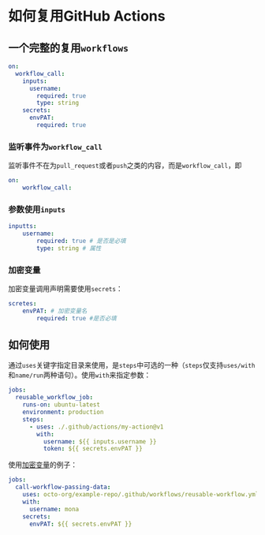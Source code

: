 # 如何复用GitHub Actions

## 一个完整的复用`workflows`

```yaml
on:
  workflow_call:
    inputs:
      username:
        required: true
        type: string
    secrets:
      envPAT:
        required: true
```

### 监听事件为`workflow_call`

监听事件不在为`pull_request`或者`push`之类的内容，而是`workflow_call`，即

```yaml
on:
    workflow_call:
```
### 参数使用`inputs`

```yaml
inputts:
    username:
        required: true # 是否是必填
        type: string # 属性
```

### 加密变量

加密变量调用声明需要使用`secrets`：

```yaml
scretes:
    envPAT: # 加密变量名
        required: true #是否必填
```

## 如何使用

通过`uses`关键字指定目录来使用，是`steps`中可选的一种（`steps`仅支持`uses/with`和`name/run`两种语句）。使用`with`来指定参数：

```yaml
jobs:
  reusable_workflow_job:
    runs-on: ubuntu-latest
    environment: production
    steps:
      - uses: ./.github/actions/my-action@v1
        with:
          username: ${{ inputs.username }}
          token: ${{ secrets.envPAT }}
```

使用[加密变量](./secrets.md)的例子：

```yaml
jobs:
  call-workflow-passing-data:
    uses: octo-org/example-repo/.github/workflows/reusable-workflow.yml@main
    with:
      username: mona
    secrets:
      envPAT: ${{ secrets.envPAT }}
```